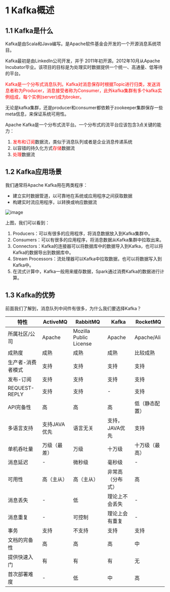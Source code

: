 # 1 Kafka概述

## 1.1 Kafka是什么
Kafka是由Scala和Java编写。是Apache软件基金会开发的一个开源消息系统项目。

Kafka最初是由LinkedIn公司开发，并于	2011年初开源。2012年10月从Apache Incubator毕业。该项目的目标是为处理实时数据提供一个统一、高通量、低等待的平台。

<font color="red">Kafka是一个分布式消息队列。Kafka对消息保存时根据Topic进行归类，发送消息者称为Producer，消息接受者称为Consumer，此外kafka集群有多个kafka实例组成，每个实例(server)成为broker。</font>

无论是kafka集群，还是producer和consumer都依赖于zookeeper集群保存一些meta信息，来保证系统可用性。

Apache Kafka是一个分布式流平台。一个分布式的流平台应该包含3点关键的能力：
1. <font color="red">发布和订阅</font>数据流，类似于消息队列或者是企业消息传递系统
2. 以容错的持久化方式<font color="red">存储</font>数据流
3. <font color="red">处理</font>数据流

## 1.2 Kafka应用场景
我们通常将Apache Kafka用在两类程序：
- 建立实时数据管道，以可靠地在系统或应用程序之间获取数据
- 构建实时流应用程序，以转换或响应数据流

![image](https://user-images.githubusercontent.com/75486726/180785816-e09f75bc-364b-428a-b7a2-05dbe911aa85.png)

上图，我们可以看到：
1. Producers：可以有很多的应用程序，将消息数据放入到Kafka集群中。
2. Consumers：可以有很多的应用程序，将消息数据从Kafka集群中拉取出来。
3. Connectors：Kafka的连接器可以将数据库中的数据导入到Kafka，也可以将Kafka的数据导出到数据库中。
4. Stream Processors：流处理器可以Kafka中拉取数据，也可以将数据写入到Kafka中。
5. 在流式计算中，Kafka一般用来缓存数据，Spark通过消费Kafka的数据进行计算。

## 1.3 Kafka的优势
前面我们了解到，消息队列中间件有很多，为什么我们要选择Kafka？

| 特性  | ActiveMQ    | RabbitMQ    | Kafka   | RocketMQ
| --- | --- | --- | --- | ---  
| 所属社区/公司 | Apache  | Mozilla Public License  | Apache  | Apache/Ali
| 成熟度 | 成熟  | 成熟  | 成熟  | 比较成熟
| 生产者-消费者模式   | 支持  | 支持  | 支持  | 支持
| 发布-订阅   | 支持  | 支持  | 支持  | 支持
| REQUEST-REPLY   | 支持  | 支持  | -   | 支持
| API完备性  | 高   | 高   | 高   | 低（静态配置）
| 多语言支持   | 支持JAVA优先    | 语言无关    | 支持，JAVA优先   | 支持
| 单机呑吐量   | 万级（最差）  | 万级  | 十万级 | 十万级（最高）
| 消息延迟    | -   | 微秒级 | 毫秒级 | -
| 可用性 | 高（主从）   | 高（主从）   | 非常高（分布式）    | 高
| 消息丢失    | -   | 低   | 理论上不会丢失 | -
| 消息重复    | -   | 可控制 | 理论上会有重复 | -
| 事务  | 支持  | 不支持 | 支持  | 支持
| 文档的完备性  | 高   | 高   | 高   | 中
| 提供快速入门  | 有   | 有   | 有   | 无
| 首次部署难度  | -   | 低   | 中   | 高
